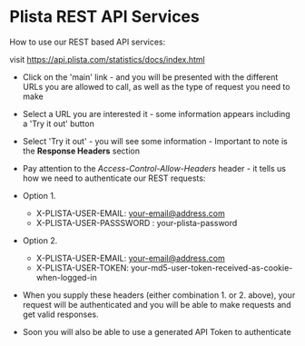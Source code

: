 Plista REST API Services
========================

How to use our REST based API services:

visit https://api.plista.com/statistics/docs/index.html

  * Click on the 'main' link - and you will be presented with the different URLs you are allowed to call, as well as the type of request you need to make
  * Select a URL you are interested it - some information appears including a 'Try it out' button
  * Select 'Try it out' - you will see some information - Important to note is the **Response Headers** section
  * Pay attention to the *Access-Control-Allow-Headers* header - it tells us how we need to authenticate our REST requests:
  * Option 1. 
    * X-PLISTA-USER-EMAIL: your-email@address.com
    * X-PLISTA-USER-PASSSWORD : your-plista-password
  * Option 2.
    * X-PLISTA-USER-EMAIL: your-email@address.com
    * X-PLISTA-USER-TOKEN: your-md5-user-token-received-as-cookie-when-logged-in

  * When you supply these headers (either combination 1. or 2. above), your request will be authenticated and you will be able to make requests and get valid responses.
  * Soon you will also be able to use a generated API Token to authenticate
